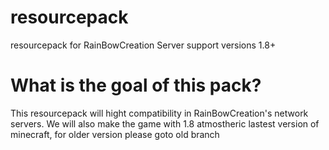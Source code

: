 # resourcepack
resourcepack for RainBowCreation Server support versions 1.8+

# What is the goal of this pack?
This resourcepack will hight compatibility in RainBowCreation's network servers.
We will also make the game with 1.8 atmostheric lastest version of minecraft,
for older version please goto old branch 
